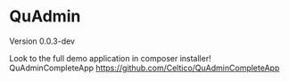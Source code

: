 QuAdmin
==================================
Version 0.0.3-dev

Look to the full demo application in composer installer!
QuAdminCompleteApp https://github.com/Celtico/QuAdminCompleteApp
